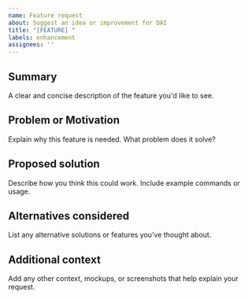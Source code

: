 ```yaml
---
name: Feature request
about: Suggest an idea or improvement for DAI
title: "[FEATURE] "
labels: enhancement
assignees: ''
---
```


## Summary
A clear and concise description of the feature you'd like to see.

## Problem or Motivation
Explain why this feature is needed. What problem does it solve?

## Proposed solution
Describe how you think this could work. Include example commands or usage.

## Alternatives considered
List any alternative solutions or features you've thought about.

## Additional context
Add any other context, mockups, or screenshots that help explain your request.
